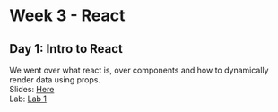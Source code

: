 # Week 3 - React

## Day 1: Intro to React
We went over what react is, over components and how to dynamically render data using props.
<br>
Slides: [Here](https://docs.google.com/presentation/d/1AYHArgqI7YM8OnRzRZV1eQ8vtNGAoweCxCOIklwv2mM/edit?usp=sharing)
<br>
Lab: [Lab 1](https://github.com/iOliver678/SCE-Web-Dev/blob/main/week3/labs/lab1.md)
